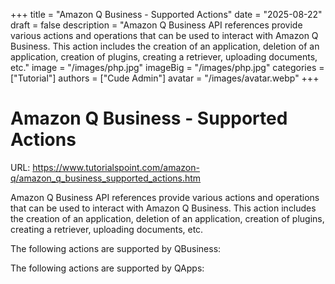 +++
title = "Amazon Q Business - Supported Actions"
date = "2025-08-22"
draft = false
description = "Amazon Q Business API references provide various actions and operations that can be used to interact with Amazon Q Business. This action includes the creation of an application, deletion of an application, creation of plugins, creating a retriever, uploading documents, etc."
image = "/images/php.jpg"
imageBig = "/images/php.jpg"
categories = ["Tutorial"]
authors = ["Cude Admin"]
avatar = "/images/avatar.webp"
+++

# Amazon Q Business - Supported Actions

URL: https://www.tutorialspoint.com/amazon-q/amazon_q_business_supported_actions.htm

Amazon Q Business API references provide various actions and operations that can be used to interact with Amazon Q Business. This action includes the creation of an application, deletion of an application, creation of plugins, creating a retriever, uploading documents, etc.

The following actions are supported by QBusiness:

The following actions are supported by QApps:
